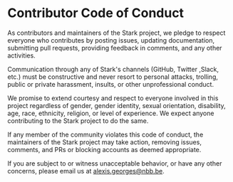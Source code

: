 # Contributor Code of Conduct

As contributors and maintainers of the Stark project, we pledge to respect everyone who contributes by posting issues, updating documentation, submitting pull requests, providing feedback in comments, and any other activities.

Communication through any of Stark's channels (GitHub, Twitter ,Slack, etc.) must be constructive and never resort to personal attacks, trolling, public or private harassment, insults, or other unprofessional conduct.

We promise to extend courtesy and respect to everyone involved in this project regardless of gender, gender identity, sexual orientation, disability, age, race, ethnicity, religion, or level of experience. We expect anyone contributing to the Stark project to do the same.

If any member of the community violates this code of conduct, the maintainers of the Stark project may take action, removing issues, comments, and PRs or blocking accounts as deemed appropriate.

If you are subject to or witness unacceptable behavior, or have any other concerns, please email us at [alexis.georges@nbb.be](mailto:alexis.georges@nbb.be).

